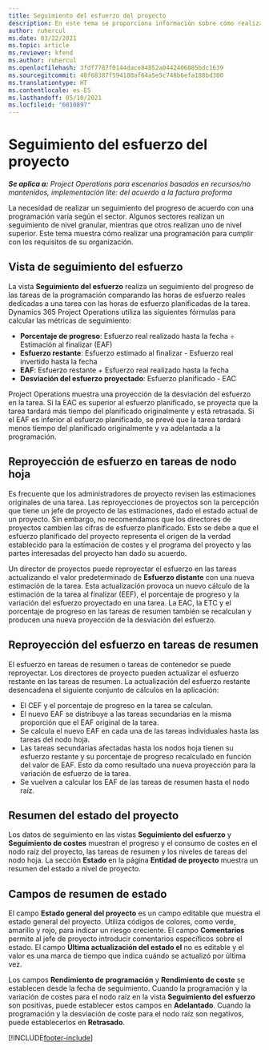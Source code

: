 ```yaml
---
title: Seguimiento del esfuerzo del proyecto
description: En este tema se proporciona información sobre cómo realizar un seguimiento de esfuerzo en el progreso y el progreso del trabajo.
author: ruhercul
ms.date: 03/22/2021
ms.topic: article
ms.reviewer: kfend
ms.author: ruhercul
ms.openlocfilehash: 3fdf7787f0144dace84852a0442406085bdc1639
ms.sourcegitcommit: 40f68387f594180af64a5e5c748b6efa188bd300
ms.translationtype: HT
ms.contentlocale: es-ES
ms.lasthandoff: 05/10/2021
ms.locfileid: "6010897"
---
```

# <a name="project-effort-tracking"></a>Seguimiento del esfuerzo del proyecto

_**Se aplica a:** Project Operations para escenarios basados en recursos/no mantenidos, implementación lite: del acuerdo a la factura proforma_

La necesidad de realizar un seguimiento del progreso de acuerdo con una programación varía según el sector. Algunos sectores realizan un seguimiento de nivel granular, mientras que otros realizan uno de nivel superior. Este tema muestra cómo realizar una programación para cumplir con los requisitos de su organización.

## <a name="effort-tracking-view"></a>Vista de seguimiento del esfuerzo

La vista **Seguimiento del esfuerzo** realiza un seguimiento del progreso de las tareas de la programación comparando las horas de esfuerzo reales dedicadas a una tarea con las horas de esfuerzo planificadas de la tarea. Dynamics 365 Project Operations utiliza las siguientes fórmulas para calcular las métricas de seguimiento:

- **Porcentaje de progreso**: Esfuerzo real realizado hasta la fecha ÷ Estimación al finalizar (EAF) 
- **Esfuerzo restante**: Esfuerzo estimado al finalizar - Esfuerzo real invertido hasta la fecha 
- **EAF**: Esfuerzo restante + Esfuerzo real realizado hasta la fecha 
- **Desviación del esfuerzo proyectado**: Esfuerzo planificado - EAC

Project Operations muestra una proyección de la desviación del esfuerzo en la tarea. Si la EAC es superior al esfuerzo planificado, se proyecta que la tarea tardará más tiempo del planificado originalmente y está retrasada. Si el EAF es inferior al esfuerzo planificado, se prevé que la tarea tardará menos tiempo del planificado originalmente y va adelantada a la programación.

## <a name="reprojecting-effort-on-leaf-node-tasks"></a>Reproyección de esfuerzo en tareas de nodo hoja

Es frecuente que los administradores de proyecto revisen las estimaciones originales de una tarea. Las reproyecciones de proyectos son la percepción que tiene un jefe de proyecto de las estimaciones, dado el estado actual de un proyecto. Sin embargo, no recomendamos que los directores de proyectos cambien las cifras de esfuerzo planificado. Esto se debe a que el esfuerzo planificado del proyecto representa el origen de la verdad establecido para la estimación de costes y el programa del proyecto y las partes interesadas del proyecto han dado su acuerdo.

Un director de proyectos puede reproyectar el esfuerzo en las tareas actualizando el valor predeterminado de **Esfuerzo distante** con una nueva estimación de la tarea. Esta actualización provoca un nuevo cálculo de la estimación de la tarea al finalizar (EEF), el porcentaje de progreso y la variación del esfuerzo proyectado en una tarea. La EAC, la ETC y el porcentaje de progreso en las tareas de resumen también se recalculan y producen una nueva proyección de la desviación del esfuerzo.

## <a name="reprojection-of-effort-on-summary-tasks"></a>Reproyección del esfuerzo en tareas de resumen

El esfuerzo en tareas de resumen o tareas de contenedor se puede reproyectar. Los directores de proyecto pueden actualizar el esfuerzo restante en las tareas de resumen. La actualización del esfuerzo restante desencadena el siguiente conjunto de cálculos en la aplicación:

- El CEF y el porcentaje de progreso en la tarea se calculan.
- El nuevo EAF se distribuye a las tareas secundarias en la misma proporción que el EAF original de la tarea.
- Se calcula el nuevo EAF en cada una de las tareas individuales hasta las tareas del nodo hoja. 
- Las tareas secundarias afectadas hasta los nodos hoja tienen su esfuerzo restante y su porcentaje de progreso recalculado en función del valor de EAF. Esto da como resultado una nueva proyección para la variación de esfuerzo de la tarea. 
- Se vuelven a calcular los EAF de las tareas de resumen hasta el nodo raíz.


## <a name="project-status-summary"></a>Resumen del estado del proyecto

Los datos de seguimiento en las vistas **Seguimiento del esfuerzo** y **Seguimiento de costes** muestran el progreso y el consumo de costes en el nodo raíz del proyecto, las tareas de resumen y los niveles de tareas del nodo hoja. La sección **Estado** en la página **Entidad de proyecto** muestra un resumen del estado a nivel de proyecto.

## <a name="status-summary-fields"></a>Campos de resumen de estado

El campo **Estado general del proyecto** es un campo editable que muestra el estado general del proyecto. Utiliza códigos de colores, como verde, amarillo y rojo, para indicar un riesgo creciente. El campo **Comentarios** permite al jefe de proyecto introducir comentarios específicos sobre el estado. El campo **Última actualización del estado el** no es editable y el valor es una marca de tiempo que indica cuándo se actualizó por última vez.

Los campos **Rendimiento de programación** y **Rendimiento de coste** se establecen desde la fecha de seguimiento. Cuando la programación y la variación de costes para el nodo raíz en la vista **Seguimiento del esfuerzo** son positivas, puede establecer estos campos en **Adelantado**. Cuando la programación y la desviación de coste para el nodo raíz son negativos, puede establecerlos en **Retrasado**.


[!INCLUDE[footer-include](../includes/footer-banner.md)]

